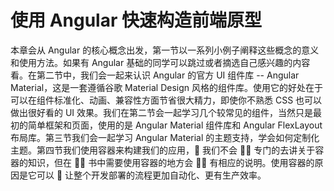 # 使用 Angular 快速构造前端原型

本章会从 Angular 的核心概念出发，第一节以一系列小例子阐释这些概念的意义和使用方法。如果有 Angular 基础的同学可以跳过或者摘选自己感兴趣的内容看。在第二节中，我们会一起来认识 Angular 的官方 UI 组件库 -- Angular Material，这是一套遵循谷歌 Material Design 风格的组件库。使用它的好处在于可以在组件标准化、动画、兼容性方面节省很大精力，即使你不熟悉 CSS 也可以做出很好看的 UI 效果。我们在第二节会一起学习几个较常见的组件，当然只是最初的简单框架和页面，使用的是 Angular Material 组件库和 Angular FlexLayout 布局库。第三节我们会一起学习 Angular Material 的主题支持，学会如何定制化主题。第四节我们使用容器来构建我们的应用， 我们不会  专门的去讲关于容器的知识，但在  书中需要使用容器的地方会  有相应的说明。使用容器的原因是它可以  让整个开发部署的流程更加自动化、更有生产效率。
